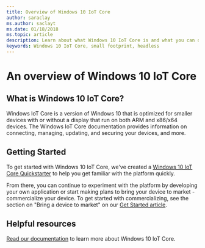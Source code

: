 ```yaml
---
title: Overview of Windows 10 IoT Core
author: saraclay
ms.author: saclayt
ms.date: 01/18/2018
ms.topic: article
description: Learn about what Windows 10 IoT Core is and what you can do with it.
keywords: Windows 10 IoT Core, small footprint, headless 
---
```


# An overview of Windows 10 IoT Core

## What is Windows 10 IoT Core?
Windows IoT Core is a version of Windows 10 that is optimized for smaller devices with or without a display that run on both ARM and x86/x64 devices. The Windows IoT Core documentation provides information on connecting, managing, updating, and securing your devices, and more. 

## Getting Started
To get started with Windows 10 IoT Core, we've created a [Windows 10 IoT Core Quickstarter](https://docs.microsoft.com/en-us/windows/iot-core/tutorials/quickstarter/prototypeboards) to help you get familiar with the platform quickly. 

From there, you can continue to experiment with the platform by developing your own application or start making plans to bring your device to market - commercialize your device. To get started with commercializing, see the section on "Bring a device to market" on our [Get Started article](https://docs.microsoft.com/en-us/windows/iot-core/getstarted).

## Helpful resources
[Read our documentation](https://docs.microsoft.com/en-us/windows/iot-core/) to learn more about Windows 10 IoT Core.


